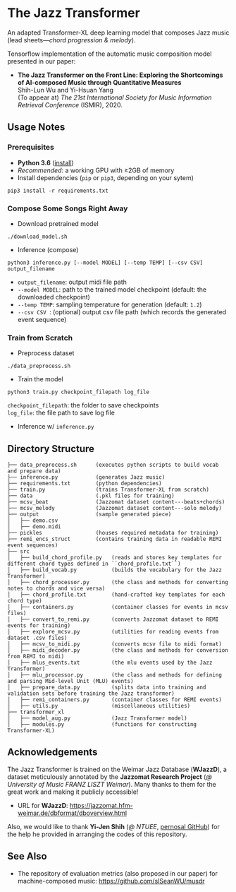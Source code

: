 # The Jazz Transformer

An adapted Transformer-XL deep learning model that composes Jazz music  (lead sheets&mdash;_chord progression & melody_).

Tensorflow implementation of the automatic music composition model presented in our paper: 
 * **The Jazz Transformer on the Front Line: Exploring the Shortcomings of AI-composed Music through Quantitative Measures**  
   Shih-Lun Wu and Yi-Hsuan Yang  
   (To appear at) _The 21st International Society for Music Information Retrieval Conference_ (ISMIR), 2020.

## Usage Notes
### Prerequisites
 * **Python 3.6** ([install](https://www.python.org/downloads/release/python-368/))
 * _Recommended_: a working GPU with &geq;2GB of memory
 * Install dependencies (``pip`` or ``pip3``, depending on your sytem)
  ```shell
  pip3 install -r requirements.txt
  ```
  
### Compose Some Songs Right Away
  * Download pretrained model
  ```shell
  ./download_model.sh
  ```
  * Inference (compose)
  ```shell
  python3 inference.py [--model MODEL] [--temp TEMP] [--csv CSV] output_filename
  ```
  * ``output_filename``:  output midi file path  
  * ``--model MODEL``:    path to the trained model checkpoint (default: the downloaded checkpoint)  
  * ``--temp TEMP``:      sampling temperature for generation (default: ``1.2``)  
  * ``--csv CSV ``:       (optional) output csv file path (which records the generated event sequence)  

### Train from Scratch
  * Preprocess dataset
  ```
  ./data_preprocess.sh
  ```
  * Train the model
  ```
  python3 train.py checkpoint_filepath log_file
  ```
  ``checkpoint_filepath``:  the folder to save checkpoints  
  ``log_file``:             the file path to save log file  
  * Inference w/ ``inference.py``

## Directory Structure
```
├── data_preprocess.sh      (executes python scripts to build vocab and prepare data) 
├── inference.py            (generates Jazz music)
├── requirements.txt        (python dependencies)
├── train.py                (trains Transformer-XL from scratch)
├── data                    (.pkl files for training)
├── mcsv_beat               (Jazzomat dataset content---beats+chords)
├── mcsv_melody             (Jazzomat dataset content---solo melody)
├── output                  (sample generated piece)
│   ├── demo.csv
│   ├── demo.midi
├── pickles                 (houses required metadata for training)
├── remi_encs_struct        (contains training data in readable REMI event sequences)
├── src
│   ├── build_chord_profile.py   (reads and stores key templates for different chord types defined in ``chord_profile.txt``)
│   ├── build_vocab.py           (builds the vocabulary for the Jazz Transformer)
│   ├── chord_processor.py       (the class and methods for converting notes to chords and vice versa)
│   ├── chord_profile.txt        (hand-crafted key templates for each chord type)
│   ├── containers.py            (container classes for events in mcsv files)
│   ├── convert_to_remi.py       (converts Jazzomat dataset to REMI events for training)
│   ├── explore_mcsv.py          (utilities for reading events from dataset .csv files)
│   ├── mcsv_to_midi.py          (converts mcsv file to midi format)
│   ├── midi_decoder.py          (the class and methods for conversion from REMI to midi)
│   ├── mlus_events.txt          (the mlu events used by the Jazz Transformer)
│   ├── mlu_processor.py         (the class and methods for defining and parsing Mid-level Unit (MLU) events)
│   ├── prepare_data.py          (splits data into training and validation sets before training the Jazz transformer)
│   ├── remi_containers.py       (container classes for REMI events)
│   ├── utils.py                 (miscellaneous utilities)
├── transformer_xl
│   ├── model_aug.py             (Jazz Transformer model)
│   ├── modules.py               (functions for constructing Transformer-XL)
```

## Acknowledgements
The Jazz Transformer is trained on the Weimar Jazz Database (**WJazzD**), a dataset meticulously annotated by the **Jazzomat Research Project** (_@ University of Music FRANZ LISZT Weimar_). Many thanks to them for the great work and making it publicly accessible!
   * URL for **WJazzD**: https://jazzomat.hfm-weimar.de/dbformat/dboverview.html
   
Also, we would like to thank **Yi-Jen Shih** (_@ NTUEE_, [pernosal GitHub](https://github.com/atosystem)) for the help he provided in arranging the codes of this repository.

## See Also
* The repository of evaluation metrics (also proposed in our paper) for machine-composed music:
  https://github.com/slSeanWU/musdr
